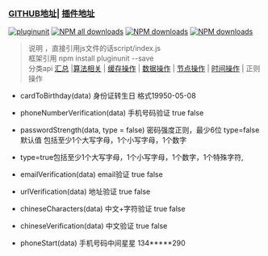 ### [GITHUB地址](https://github.com/443484208/pluginunit)| [插件地址](https://www.npmjs.com/package/pluginunit) 
[![pluginunit](https://img.shields.io/npm/v/pluginunit.svg)](https://npmjs.org/package/pluginunit)
[![NPM all downloads](https://img.shields.io/npm/dt/pluginunit.svg?style=flat-square)](https://npmjs.org/package/pluginunit)
[![NPM downloads](https://img.shields.io/npm/dm/pluginunit.svg?style=flat-square)](https://npmjs.org/package/pluginunit)
[![NPM downloads](https://img.shields.io/npm/dw/pluginunit.svg?style=flat-square)](https://npmjs.org/package/pluginunit)
>  说明 ，直接引用js文件的话script/index.js     
>  框架引用 npm install pluginunit --save    
>  分类api  [汇总](README.md) |[算法相关](README_algorithm.md) | [缓存操作](README_cache.md)  | [数据操作](README_data.md)  | [节点操作](README_dom.md)   | [时间操作](README_time.md)   | 正则操作 
*   cardToBirthday(data) 身份证转生日 格式19950-05-08
  
*   phoneNumberVerification(data) 手机号码验证 true false
   
*   passwordStrength(data, type = false) 密码强度正则，最少6位 type=false 默认值 包括至少1个大写字母，1个小写字母，1个数字
*   type=true包括至少1个大写字母，1个小写字母，1个数字，1个特殊字符,

*   emailVerification(data) email验证 true false 
   
*   urlVerification(data) 地址验证 true false     
   
*   chineseCharacters(data) 中文+字符验证 true false     
   
*   chineseVerification(data) 中文验证 true false  
   
*   phoneStart(data) 手机号码中间星星 134*****290
   

